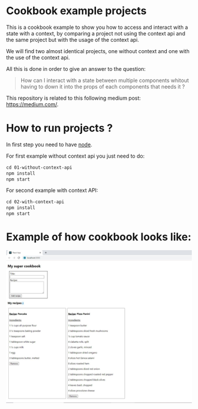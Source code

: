 # Cookbook example projects
This is a cookbook example to show you how to access and interact with a state with a context, by comparing a project not using the context api and the same project but with the usage of the context api.

We will find two almost identical projects, one without context and one with the use of the context api.

All this is done in order to give an answer to the question:
> How can I interact with a state between multiple components whitout having to down it into the props of each components that needs it ?

This repository is related to this following medium post: https://medium.com/.


# How to run projects ?
In first step you need to have [node](https://nodejs.org/en/).

For first example without context api you just need to do:

    cd 01-without-context-api
    npm install
    npm start

For second example with context API:

    cd 02-with-context-api
    npm install
    npm start

# Example of how cookbook looks like:

![Cookbook React API Context Examples](/screenshots/cookbook.jpg?raw=true "Cookbook React API Context Examples")